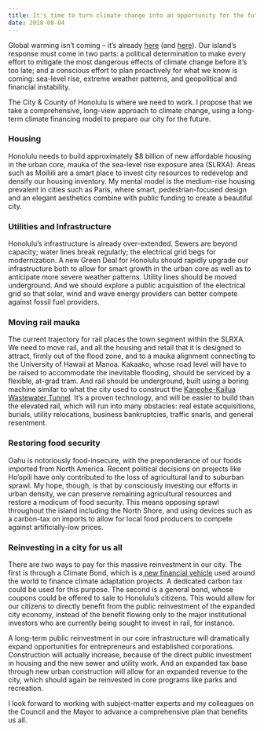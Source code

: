 ```yaml
---
title: It's time to turn climate change into an opportunity for the future of our island
date: 2018-08-04
---
```


Global warming isn’t coming – it’s already [here](http://www.kitv.com/story/35511234/hawaii-on-high-alert-for-king-tide-over-next-several-days) (and [here](https://www.independent.co.uk/news/long_reads/puerto-rico-hurricane-maria-how-to-survive-climate-change-zika-virus-a8255896.html)). Our island’s response must come in two parts: a political determination to make every effort to mitigate the most dangerous effects of climate change before it’s too late; and a conscious effort to plan proactively for what we know is coming: sea-level rise, extreme weather patterns, and geopolitical and financial instability.

The City &amp; County of Honolulu is where we need to work. I propose that we take a comprehensive, long-view approach to climate change, using a long-term climate financing model to prepare our city for the future.

###  

### **Housing**

Honolulu needs to build approximately $8 billion of new affordable housing in the urban core, mauka of the sea-level rise exposure area (SLRXA). Areas such as Moiliili are a smart place to invest city resources to redevelop and densify our housing inventory. My mental model is the medium-rise housing prevalent in cities such as Paris, where smart, pedestrian-focused design and an elegant aesthetics combine with public funding to create a beautiful city.

###  

### **Utilities and Infrastructure**

Honolulu’s infrastructure is already over-extended. Sewers are beyond capacity; water lines break regularly; the electrical grid begs for modernization. A new Green Deal for Honolulu should rapidly upgrade our infrastructure both to allow for smart growth in the urban core as well as to anticipate more severe weather patterns. Utility lines should be moved underground. And we should explore a public acquisition of the electrical grid so that solar, wind and wave energy providers can better compete against fossil fuel providers.

###  

### **Moving rail mauka**

The current trajectory for rail places the town segment within the SLRXA. We need to move rail, and all the housing and retail that it is designed to attract, firmly out of the flood zone, and to a mauka alignment connecting to the University of Hawaii at Manoa. Kakaako, whose road level will have to be raised to accommodate the inevitable flooding, should be serviced by a flexible, at-grad tram. And rail should be underground, built using a boring machine similar to what the city used to construct the [Kaneohe-Kailua Wastewater Tunnel](https://www.kktunnel.org). It’s a proven technology, and will be easier to build than the elevated rail, which will run into many obstacles: real estate acquisitions, burials, utility relocations, business bankruptcies, traffic snarls, and general resentment.

### Restoring food security

Oahu is notoriously food-insecure, with the preponderance of our foods imported from North America. Recent political decisions on projects like Ho‘opili have only contributed to the loss of agricultural land to suburban sprawl. My hope, though, is that by consciously investing our efforts in urban density, we can preserve remaining agricultural resources and restore a modicum of food security. This means opposing sprawl throughout the island including the North Shore, and using devices such as a carbon-tax on imports to allow for local food producers to compete against artificially-low prices.

### **Reinvesting in a city for us all**

There are two ways to pay for this massive reinvestment in our city. The first is through a Climate Bond, which is a[ new financial vehicle](https://www.climatebonds.net) used around the world to finance climate adaptation projects. A dedicated carbon tax could be used for this purpose. The second is a general bond, whose coupons could be offered to sale to Honolulu’s citizens. This would allow for our citizens to directly benefit from the public reinvestment of the expanded city economy, instead of the benefit flowing only to the major institutional investors who are currently being sought to invest in rail, for instance.

A long-term public reinvestment in our core infrastructure will dramatically expand opportunities for entrepreneurs and established corporations. Construction will actually increase, because of the direct public investment in housing and the new sewer and utility work. And an expanded tax base through new urban construction will allow for an expanded revenue to the city, which should again be reinvested in core programs like parks and recreation.

I look forward to working with subject-matter experts and my colleagues on the Council and the Mayor to advance a comprehensive plan that benefits us all.